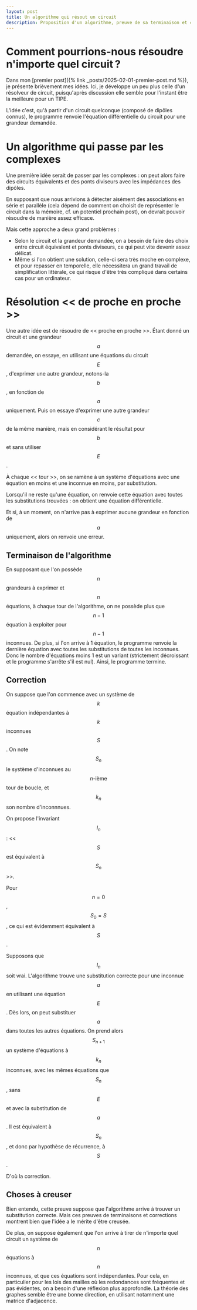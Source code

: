 ```yaml
---
layout: post
title: Un algorithme qui résout un circuit
description: Proposition d'un algorithme, preuve de sa terminaison et correction.
---
```


# Comment pourrions-nous résoudre n'importe quel circuit ?

Dans mon [premier post]({% link _posts/2025-02-01-premier-post.md %}), je
présente brièvement mes idées. Ici, je développe un peu plus celle d'un
résolveur de circuit, puisqu'après discussion elle semble pour l'instant être la
meilleure pour un TIPE.

L'idée c'est, qu'à partir d'un circuit quelconque (composé de dipôles connus),
le programme renvoie l'équation différentielle du circuit pour une grandeur
demandée.

# Un algorithme qui passe par les complexes

Une première idée serait de passer par les complexes : on peut alors faire des
circuits équivalents et des ponts diviseurs avec les impédances des dipôles.

En supposant que nous arrivions à détecter aisément des associations en série et
parallèle (cela dépend de comment on choisit de représenter le circuit dans la
mémoire, cf. un potentiel prochain post), on devrait pouvoir résoudre de manière 
assez efficace.

Mais cette approche a deux grand problèmes :
- Selon le circuit et la grandeur demandée, on a besoin de faire des choix entre
  circuit équivalent et ponts diviseurs, ce qui peut vite devenir assez délicat.
- Même si l'on obtient une solution, celle-ci sera très moche en complexe, et
  pour repasser en temporelle, elle nécessitera un grand travail de
  simplification littérale, ce qui risque d'être très compliqué dans certains
  cas pour un ordinateur.


# Résolution << de proche en proche >>

Une autre idée est de résoudre de << proche en proche >>. Étant donné un circuit
et une grandeur $$a$$ demandée, on essaye, en utilisant une équations du circuit
$$E$$, d'exprimer une autre grandeur, notons-la $$b$$, en fonction de $$a$$ 
uniquement. Puis on essaye d'exprimer une autre grandeur $$c$$ de la même 
manière, mais en considérant le résultat pour $$b$$ et sans utiliser $$E$$.

À chaque << tour >>, on se ramène à un système d'équations avec une équation en
moins et une inconnue en moins, par substitution.

Lorsqu'il ne reste qu'une équation, on renvoie cette équation avec toutes les
substitutions trouvées : on obtient une équation différentielle.

Et si, à un moment, on n'arrive pas à exprimer aucune grandeur en fonction de
$$a$$ uniquement, alors on renvoie une erreur.


## Terminaison de l'algorithme

En supposant que l'on possède $$n$$ grandeurs à exprimer et $$n$$ équations, à
chaque tour de l'algorithme, on ne possède plus que $$n-1$$ équation à exploiter
pour $$n-1$$ inconnues. De plus, si l'on arrive à 1 équation, le programme
renvoie la dernière équation avec toutes les substitutions de toutes les 
inconnues. Donc le nombre d'équations moins 1 est un variant (strictement 
décroissant et le programme s'arrête s'il est nul). Ainsi, le programme termine.


## Correction

On suppose que l'on commence avec un système de $$k$$ équation indépendantes à 
$$k$$ inconnues $$S$$. On note $$S_n$$ le système d'inconnues au 
$$n\text{-ième}$$ tour de boucle, et $$k_n$$ son nombre d'inconnnues. 

On propose l'invariant $$I_n$$ : << $$S$$ est équivalent à $$S_n$$ >>.

Pour $$n = 0$$, $$S_0 = S$$, ce qui est évidemment équivalent à $$S$$.

Supposons que $$I_n$$ soit vrai. L'algorithme trouve une substitution correcte
pour une inconnue $$a$$ en utilisant une équation $$E$$. Dès lors, on peut substituer
$$a$$ dans toutes les autres équations. On prend alors $$S_{n+1}$$ un système
d'équations à $$k_n$$ inconnues, avec les mêmes équations que $$S_n$$, sans $$E$$
et avec la substitution de $$a$$. Il est équivalent à $$S_n$$, et donc par
hypothèse de récurrence, à $$S$$.

D'où la correction.


## Choses à creuser

Bien entendu, cette preuve suppose que l'algorithme arrive à trouver un
substitution correcte. Mais ces preuves de terminaisons et corrections montrent
bien que l'idée a le mérite d'être creusée.

De plus, on suppose également que l'on arrive à tirer de n'importe quel circuit
un système de $$n$$ équations à $$n$$ inconnues, et que ces équations sont
indépendantes. Pour cela, en particulier pour les lois des mailles où les
redondances sont fréquentes et pas évidentes, on a besoin d'une réflexion plus
approfondie. La théorie des graphes semble être une bonne direction, en
utilisant notamment une matrice d'adjacence.

